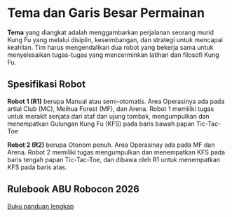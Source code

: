 # Tema dan Garis Besar Permainan
**Tema** yang diangkat adalah menggambarkan perjalanan seorang murid Kung Fu yang melalui disiplin, keseimbangan, dan strategi untuk mencapai keahlian. Tim harus mengendalikan dua robot yang bekerja sama untuk menyelesaikan tugas-tugas yang mencerminkan latihan dan filosofi Kung Fu.


## Spesifikasi Robot
**Robot 1 (R1)** berupa Manual atau semi-otomatis. Area Operasinya ada pada artial Club (MC), Meihua Forest (MF), dan Arena. Robot 1 memiliki tugas untuk merakit senjata dari staf dan ujung tombak, mengumpulkan dan menempatkan Gulungan Kung Fu (KFS) pada baris bawah papan Tic-Tac-Toe

**Robot 2 (R2)** berupa Otonom penuh. Area Operasinay ada pada MF dan Arena. Robot 2 memiliki tugas mengumpulkan dan menempatkan KFS pada baris tengah papan Tic-Tac-Toe, dan dibawa oleh R1 untuk menempatkan KFS pada baris atas.


## Rulebook ABU Robocon 2026
[Buku panduan lengkap](https://app7.rthk.hk/special/aburobocon2026/upload_media/pdf/20250821143202_1197239195.pdf?utm_source=chatgpt.com)
